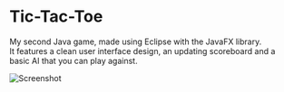 # Tic-Tac-Toe
My second Java game, made using Eclipse with the JavaFX library.  
It features a clean user interface design, an updating scoreboard and a basic AI that you can play against.  

![Screenshot](https://i.imgur.com/asjYRhF.png)
